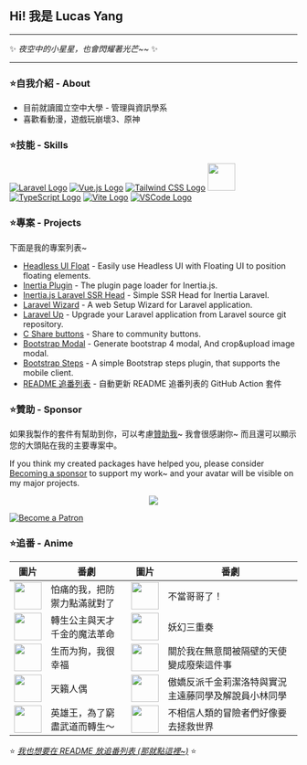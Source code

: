 ## Hi! 我是 Lucas Yang

---

✨ *夜空中的小星星，也會閃耀著光芒~~* ✨

---

### ⭐自我介紹 - About

* 目前就讀國立空中大學 - 管理與資訊學系
* 喜歡看動漫，遊戲玩崩壞3、原神

### ⭐技能 - Skills

[![Laravel Logo](https://skillicons.dev/icons?i=laravel&theme=light)](https://laravel.com/)
[![Vue.js Logo](https://skillicons.dev/icons?i=vue&theme=light)](https://vuejs.org/)
[![Tailwind CSS Logo](https://skillicons.dev/icons?i=tailwind&theme=light)](https://tailwindcss.com/)
<a href="https://inertiajs.com/"><img src="https://lucas-yang.vercel.app/images/inertiajs-logo-rounded.svg" width="48" height="48"></a>
[![TypeScript Logo](https://skillicons.dev/icons?i=ts)](https://www.typescriptlang.org/)
[![Vite Logo](https://skillicons.dev/icons?i=vite&theme=light)](https://vitejs.dev/)
[![VSCode Logo](https://skillicons.dev/icons?i=vscode&theme=light)](https://code.visualstudio.com/)

### ⭐專案 - Projects

下面是我的專案列表~

* [Headless UI Float](https://github.com/ycs77/headlessui-float) - Easily use Headless UI with Floating UI to position floating elements.
* [Inertia Plugin](https://github.com/ycs77/inertia-plugin) - The plugin page loader for Inertia.js.
* [Inertia.js Laravel SSR Head](https://github.com/ycs77/inertia-laravel-ssr-head) - Simple SSR Head for Inertia Laravel.
* [Laravel Wizard](https://github.com/ycs77/laravel-wizard) - A web Setup Wizard for Laravel application.
* [Laravel Up](https://laravel-up.vercel.app/) - Upgrade your Laravel application from Laravel source git repository.
* [C Share buttons](https://github.com/ycs77/jquery-plugin-c-share) - Share to community buttons.
* [Bootstrap Modal](https://github.com/ycs77/jquery-plugin-bsModal) - Generate bootstrap 4 modal, And crop&upload image modal.
* [Bootstrap Steps](https://github.com/ycs77/bootstrap-steps) - A simple Bootstrap steps plugin, that supports the mobile client.
* [README 追番列表](https://github.com/ycs77/readme-anime-list) - 自動更新 README 追番列表的 GitHub Action 套件

### ⭐贊助 - Sponsor

如果我製作的套件有幫助到你，可以考慮[贊助我](https://www.patreon.com/ycs77)~ 我會很感謝你~ 而且還可以顯示您的大頭貼在我的主要專案中。

If you think my created packages have helped you, please consider [Becoming a sponsor](https://www.patreon.com/ycs77) to support my work~ and your avatar will be visible on my major projects.

<p align="center">
  <a href="https://www.patreon.com/ycs77">
    <img src="https://cdn.jsdelivr.net/gh/ycs77/static/sponsors.svg"/>
  </a>
</p>

<a href="https://www.patreon.com/ycs77">
  <img src="https://c5.patreon.com/external/logo/become_a_patron_button.png" alt="Become a Patron" />
</a>

<br />

### ⭐追番 - Anime

| 圖片 | 番劇 | 圖片 | 番劇 |
| --- | --- | --- | --- |
| [<img src="https://lain.bgm.tv/r/100/pic/cover/l/a5/3c/302766_Vqzpu.jpg" width="48">](https://lain.bgm.tv/pic/cover/l/a5/3c/302766_Vqzpu.jpg) | 怕痛的我，把防禦力點滿就對了 | [<img src="https://lain.bgm.tv/r/100/pic/cover/l/7e/ca/378862_PSRrl.jpg" width="48">](https://lain.bgm.tv/pic/cover/l/7e/ca/378862_PSRrl.jpg) | 不當哥哥了！ |
| [<img src="https://lain.bgm.tv/r/100/pic/cover/l/fd/3c/395714_5EeZx.jpg" width="48">](https://lain.bgm.tv/pic/cover/l/fd/3c/395714_5EeZx.jpg) | 轉生公主與天才千金的魔法革命 | [<img src="https://lain.bgm.tv/r/100/pic/cover/l/f6/2b/363026_191za.jpg" width="48">](https://lain.bgm.tv/pic/cover/l/f6/2b/363026_191za.jpg) | 妖幻三重奏 |
| [<img src="https://lain.bgm.tv/r/100/pic/cover/l/83/d3/374319_JSG4d.jpg" width="48">](https://lain.bgm.tv/pic/cover/l/83/d3/374319_JSG4d.jpg) | 生而为狗，我很幸福 | [<img src="https://lain.bgm.tv/r/100/pic/cover/l/37/d1/364822_y0BAy.jpg" width="48">](https://lain.bgm.tv/pic/cover/l/37/d1/364822_y0BAy.jpg) | 關於我在無意間被隔壁的天使變成廢柴這件事 |
| [<img src="https://lain.bgm.tv/r/100/pic/cover/l/ac/26/366793_y3V9C.jpg" width="48">](https://lain.bgm.tv/pic/cover/l/ac/26/366793_y3V9C.jpg) | 天籟人偶 | [<img src="https://lain.bgm.tv/r/100/pic/cover/l/db/31/363308_461Oh.jpg" width="48">](https://lain.bgm.tv/pic/cover/l/db/31/363308_461Oh.jpg) | 傲嬌反派千金莉潔洛特與實況主遠藤同學及解說員小林同學 |
| [<img src="https://lain.bgm.tv/r/100/pic/cover/l/ec/a2/360345_ooFO2.jpg" width="48">](https://lain.bgm.tv/pic/cover/l/ec/a2/360345_ooFO2.jpg) | 英雄王，為了窮盡武道而轉生～ | [<img src="https://lain.bgm.tv/r/100/pic/cover/l/be/9a/346425_J8iC6.jpg" width="48">](https://lain.bgm.tv/pic/cover/l/be/9a/346425_J8iC6.jpg) | 不相信人類的冒險者們好像要去拯救世界 |

⭐ *[我也想要在 README 放追番列表 (那就點這裡~)](https://github.com/ycs77/readme-anime-list)* ⭐
